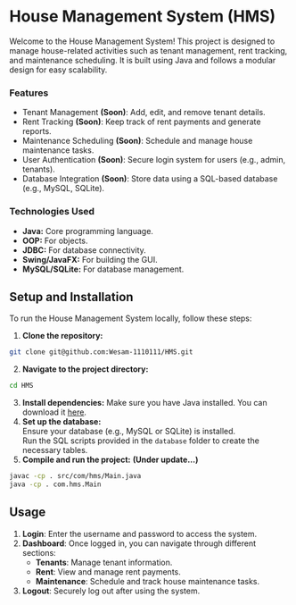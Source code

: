 # House Management System (HMS)

Welcome to the House Management System! This project is designed to manage house-related activities such as tenant management, rent tracking, and maintenance scheduling. It is built using Java and follows a modular design for easy scalability.

### Features
- Tenant Management **(Soon)**: Add, edit, and remove tenant details.
- Rent Tracking **(Soon)**: Keep track of rent payments and generate reports.
- Maintenance Scheduling **(Soon)**: Schedule and manage house maintenance tasks.
- User Authentication **(Soon)**: Secure login system for users (e.g., admin, tenants).
- Database Integration **(Soon)**: Store data using a SQL-based database (e.g., MySQL, SQLite).

### Technologies Used
- **Java:** Core programming language.
- **OOP:** For objects.
- **JDBC:** For database connectivity.
- **Swing/JavaFX:** For building the GUI.
- **MySQL/SQLite:** For database management.

## Setup and Installation
To run the House Management System locally, follow these steps:

1. **Clone the repository:**
```bash
git clone git@github.com:Wesam-1110111/HMS.git
```
2. **Navigate to the project directory:**
```bash
cd HMS
```
3. **Install dependencies:** Make sure you have Java installed. You can download it [here](https://www.oracle.com/java/technologies/javase-jdk11-downloads.html).
4. **Set up the database:**  
   Ensure your database (e.g., MySQL or SQLite) is installed.  
   Run the SQL scripts provided in the ``database`` folder to create the necessary tables.  
5. **Compile and run the project:** **(Under update...)**

```bash
javac -cp . src/com/hms/Main.java
java -cp . com.hms.Main
```
## Usage
1. **Login**: Enter the username and password to access the system.
2. **Dashboard**: Once logged in, you can navigate through different sections:
   - **Tenants**: Manage tenant information.
   - **Rent**: View and manage rent payments.
   - **Maintenance**: Schedule and track house maintenance tasks.
3. **Logout**: Securely log out after using the system.
